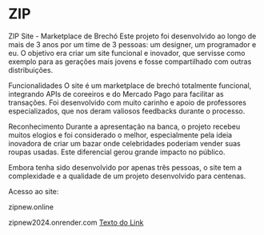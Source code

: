 # ZIP

ZIP Site - Marketplace de Brechó
Este projeto foi desenvolvido ao longo de mais de 3 anos por um time de 3 pessoas: um designer, um programador e eu. O objetivo era criar um site funcional e inovador, que servisse como exemplo para as gerações mais jovens e fosse compartilhado com outras distribuições.

Funcionalidades
O site é um marketplace de brechó totalmente funcional, integrando APIs de coreeiros e do Mercado Pago para facilitar as transações. Foi desenvolvido com muito carinho e apoio de professores especializados, que nos deram valiosos feedbacks durante o processo.

Reconhecimento
Durante a apresentação na banca, o projeto recebeu muitos elogios e foi considerado o melhor, especialmente pela ideia inovadora de criar um bazar onde celebridades poderiam vender suas roupas usadas. Este diferencial gerou grande impacto no público.

Embora tenha sido desenvolvido por apenas três pessoas, o site tem a complexidade e a qualidade de um projeto desenvolvido para centenas.

Acesso ao site:

zipnew.online

zipnew2024.onrender.com
[Texto do Link](URL)
